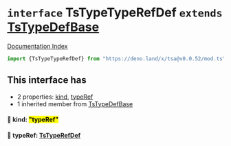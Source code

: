 # `interface` TsTypeTypeRefDef `extends` [TsTypeDefBase](../private.interface.TsTypeDefBase/README.md)

[Documentation Index](../README.md)

```ts
import {TsTypeTypeRefDef} from "https://deno.land/x/tsa@v0.0.52/mod.ts"
```

## This interface has

- 2 properties:
[kind](#-kind-typeref),
[typeRef](#-typeref-tstyperefdef)
- 1 inherited member from [TsTypeDefBase](../private.interface.TsTypeDefBase/README.md)


#### 📄 kind: <mark>"typeRef"</mark>



#### 📄 typeRef: [TsTypeRefDef](../interface.TsTypeRefDef/README.md)



